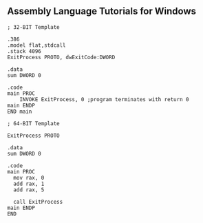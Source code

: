 ## Assembly Language Tutorials for Windows


```
; 32-BIT Template

.386
.model flat,stdcall
.stack 4096
ExitProcess PROTO, dwExitCode:DWORD

.data
sum DWORD 0

.code
main PROC
	INVOKE ExitProcess, 0 ;program terminates with return 0
main ENDP
END main
```


```
; 64-BIT Template

ExitProcess PROTO

.data
sum DWORD 0

.code
main PROC
  mov rax, 0
  add rax, 1
  add rax, 5

  call ExitProcess
main ENDP
END
```
